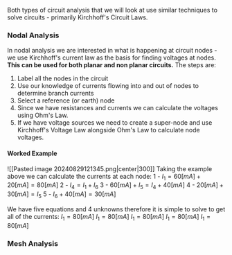 Both types of circuit analysis that we will look at use similar techniques to solve circuits - primarily Kirchhoff's Circuit Laws.
### Nodal Analysis
In nodal analysis we are interested in what is happening at circuit nodes - we use Kirchhoff's current law as the basis for finding voltages at nodes.
**This can be used for both planar and non planar circuits.**
The steps are:
1) Label all the nodes in the circuit
2) Use our knowledge of currents flowing into and out of nodes to determine branch currents
3) Select a reference (or earth) node
4) Since we have resistances and currents we can calculate the voltages using Ohm's Law.
5) If we have voltage sources we need to create a super-node and use Kirchhoff's Voltage Law alongside Ohm's Law to calculate node voltages.
#### Worked Example
![[Pasted image 20240829121345.png|center|300]]
Taking the example above we can calculate the currents at each node:
1 - $I_{1}=60[mA]+20[mA]=80 [mA]$
2 - $I_{4}=I_{1}+I_{6}$
3 - $60[mA]+I_{5}=I_{4}+40[mA]$
4 - $20[mA]+30[mA]=I_{5}$
5 - $I_{6}+40[mA]=30[mA]$

We have five equations and 4 unknowns therefore it is simple to solve to get all of the currents:
$I_{1}=80[mA]$
$I_{1}=80[mA]$
$I_{1}=80[mA]$
$I_{1}=80[mA]$
$I_{1}=80[mA]$


### Mesh Analysis